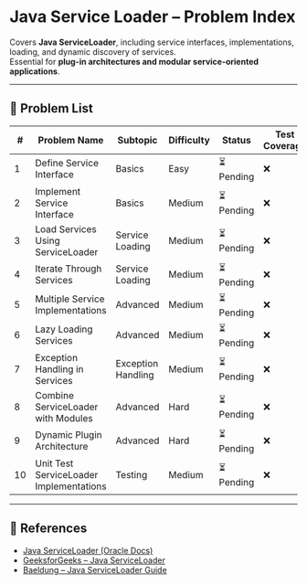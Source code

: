 # Java Service Loader – Problem Index

Covers **Java ServiceLoader**, including service interfaces, implementations, loading, and dynamic discovery of services.  
Essential for **plug-in architectures and modular service-oriented applications**.

---

## 📌 Problem List

| # | Problem Name | Subtopic | Difficulty | Status | Test Coverage |
|---|--------------|----------|------------|--------|---------------|
| 1 | Define Service Interface | Basics | Easy | ⏳ Pending | ❌ |
| 2 | Implement Service Interface | Basics | Medium | ⏳ Pending | ❌ |
| 3 | Load Services Using ServiceLoader | Service Loading | Medium | ⏳ Pending | ❌ |
| 4 | Iterate Through Services | Service Loading | Medium | ⏳ Pending | ❌ |
| 5 | Multiple Service Implementations | Advanced | Medium | ⏳ Pending | ❌ |
| 6 | Lazy Loading Services | Advanced | Medium | ⏳ Pending | ❌ |
| 7 | Exception Handling in Services | Exception Handling | Medium | ⏳ Pending | ❌ |
| 8 | Combine ServiceLoader with Modules | Advanced | Hard | ⏳ Pending | ❌ |
| 9 | Dynamic Plugin Architecture | Advanced | Hard | ⏳ Pending | ❌ |
| 10 | Unit Test ServiceLoader Implementations | Testing | Medium | ⏳ Pending | ❌ |

---

## 🔗 References

- [Java ServiceLoader (Oracle Docs)](https://docs.oracle.com/javase/9/docs/api/java/util/ServiceLoader.html)
- [GeeksforGeeks – Java ServiceLoader](https://www.geeksforgeeks.org/serviceloader-in-java/)
- [Baeldung – Java ServiceLoader Guide](https://www.baeldung.com/java-serviceloader)
